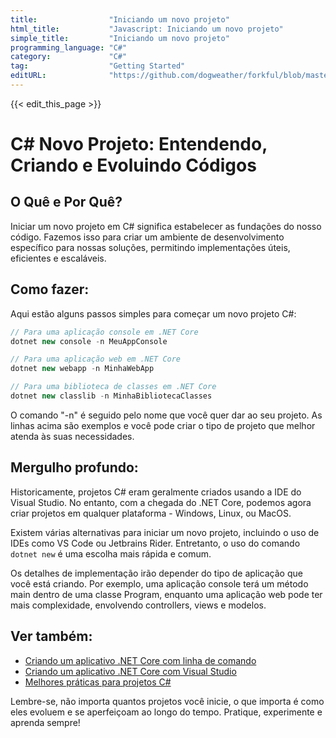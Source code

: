 ```yaml
---
title:                "Iniciando um novo projeto"
html_title:           "Javascript: Iniciando um novo projeto"
simple_title:         "Iniciando um novo projeto"
programming_language: "C#"
category:             "C#"
tag:                  "Getting Started"
editURL:              "https://github.com/dogweather/forkful/blob/master/content/pt/c-sharp/starting-a-new-project.md"
---
```


{{< edit_this_page >}}

# C# Novo Projeto: Entendendo, Criando e Evoluindo Códigos
## O Quê e Por Quê?
Iniciar um novo projeto em C# significa estabelecer as fundações do nosso código. Fazemos isso para criar um ambiente de desenvolvimento específico para nossas soluções, permitindo implementações úteis, eficientes e escaláveis.

## Como fazer:
Aqui estão alguns passos simples para começar um novo projeto C#:

```C#
// Para uma aplicação console em .NET Core
dotnet new console -n MeuAppConsole

// Para uma aplicação web em .NET Core
dotnet new webapp -n MinhaWebApp

// Para uma biblioteca de classes em .NET Core
dotnet new classlib -n MinhaBibliotecaClasses
```
O comando "-n" é seguido pelo nome que você quer dar ao seu projeto. As linhas acima são exemplos e você pode criar o tipo de projeto que melhor atenda às suas necessidades.

## Mergulho profundo:
Historicamente, projetos C# eram geralmente criados usando a IDE do Visual Studio. No entanto, com a chegada do .NET Core, podemos agora criar projetos em qualquer plataforma - Windows, Linux, ou MacOS.

Existem várias alternativas para iniciar um novo projeto, incluindo o uso de IDEs como VS Code ou Jetbrains Rider. Entretanto, o uso do comando `dotnet new` é uma escolha mais rápida e comum.

Os detalhes de implementação irão depender do tipo de aplicação que você está criando. Por exemplo, uma aplicação console terá um método main dentro de uma classe Program, enquanto uma aplicação web pode ter mais complexidade, envolvendo controllers, views e modelos.

## Ver também:
- [Criando um aplicativo .NET Core com linha de comando](https://docs.microsoft.com/pt-br/dotnet/core/tools/dotnet-new)
- [Criando um aplicativo .NET Core com Visual Studio](https://docs.microsoft.com/pt-br/visualstudio/containers/container-tools?view=vs-2019)
- [Melhores práticas para projetos C#](https://docs.microsoft.com/pt-br/visualstudio/ide/dotnet-template-creation-workflow?view=vs-2019)

Lembre-se, não importa quantos projetos você inicie, o que importa é como eles evoluem e se aperfeiçoam ao longo do tempo. Pratique, experimente e aprenda sempre!